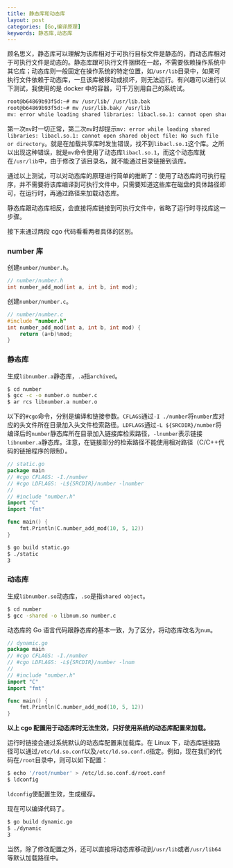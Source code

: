 ```yaml
---
title: 静态库和动态库
layout: post
categories: [Go,编译原理]
keywords: 静态库,动态库
---
```


顾名思义，静态库可以理解为该库相对于可执行目标文件是静态的，而动态库相对于可执行文件是动态的。静态库跟可执行文件捆绑在一起，不需要依赖操作系统中其它库；动态库则一般固定在操作系统的特定位置，如`/usr/lib`目录中，如果可执行文件依赖于动态库，一旦该库被移动或损坏，则无法运行。有兴趣可以进行以下测试，我使用的是 docker 中的容器，可千万别用自己的系统试。

```bash
root@b64869b93f5d:~# mv /usr/lib/ /usr/lib.bak
root@b64869b93f5d:~# mv /usr/lib.bak/ /usr/lib
mv: error while loading shared libraries: libacl.so.1: cannot open shared object file: No such file or directory
```

第一次`mv`时一切正常，第二次`mv`时却提示`mv: error while loading shared libraries: libacl.so.1: cannot open shared object file: No such file or directory`。就是在加载共享库时发生错误，找不到`libacl.so.1`这个库。之所以出现这种错误，就是`mv`命令使用了动态库`libacl.so.1`，而这个动态库就在`/usr/lib`中，由于修改了该目录名，就不能通过目录链接到该库。

通过以上测试，可以对动态库的原理进行简单的推断了：使用了动态库的可执行程序，并不需要将该库编译到可执行文件中，只需要知道这些库在磁盘的具体路径即可，在运行时，再通过路径来加载动态库。

静态库跟动态库相反，会直接将库链接到可执行文件中，省略了运行时寻找库这一步骤。

接下来通过两段 cgo 代码看看两者具体的区别。

### number 库

创建`number/number.h`。

```c
// number/number.h
int number_add_mod(int a, int b, int mod);
```

创建`number/number.c`。

```c
// number/number.c
#include "number.h"
int number_add_mod(int a, int b, int mod) {
    return (a+b)%mod;
}
```

### 静态库

生成`libnumber.a`静态库，`.a`指`archived`。

```bash
$ cd number
$ gcc -c -o number.o number.c
$ ar rcs libnumber.a number.o
```

以下的`#cgo`命令，分别是编译和链接参数。`CFLAGS`通过`-I ./number`将`number`库对应的头文件所在目录加入头文件检索路径。`LDFLAGS`通过`-L ${SRCDIR}/number`将编译后的`number`静态库所在目录加入链接库检索路径，`-lnumber`表示链接`libnumber.a`静态库。注意，在链接部分的检索路径不能使用相对路径（C/C++代码的链接程序的限制）。

```go
// static.go
package main
// #cgo CFLAGS: -I./number
// #cgo LDFLAGS: -L${SRCDIR}/number -lnumber
//
// #include "number.h"
import "C"
import "fmt"

func main() {
    fmt.Println(C.number_add_mod(10, 5, 12))
}
```

```bash
$ go build static.go
$ ./static
3
```

### 动态库

生成`libnumber.so`动态库，`.so`是指`shared object`。

```bash
$ cd number
$ gcc -shared -o libnum.so number.c
```

动态库的 Go 语言代码跟静态库的基本一致，为了区分，将动态库改名为`num`。

```go
// dynamic.go
package main
// #cgo CFLAGS: -I./number
// #cgo LDFLAGS: -L${SRCDIR}/number -lnum
//
// #include "number.h"
import "C"
import "fmt"

func main() {
    fmt.Println(C.number_add_mod(10, 5, 12))
}
```

**以上 cgo 配置用于动态库时无法生效，只好使用系统的动态库配置来加载。**

运行时链接会通过系统默认的动态库配置来加载库。在 Linux 下，动态库链接路径可以通过`/etc/ld.so.conf`以及`/etc/ld.so.conf.d`指定。例如，现在我们的代码在`/root`目录中，则可以如下配置：

```bash
$ echo '/root/number' > /etc/ld.so.conf.d/root.conf
$ ldconfig
```

`ldconfig`使配置生效，生成缓存。

现在可以编译代码了。

```bash
$ go build dynamic.go
$ ./dynamic
3
```

当然，除了修改配置之外，还可以直接将动态库移动到`/usr/lib`或者`/usr/lib64`等默认加载路径中。